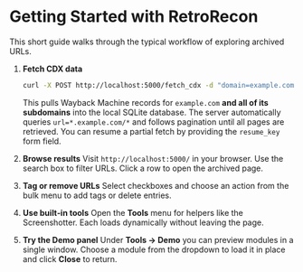 # Getting Started with RetroRecon

This short guide walks through the typical workflow of exploring archived URLs.

1. **Fetch CDX data**
   ```bash
   curl -X POST http://localhost:5000/fetch_cdx -d "domain=example.com"
   ```
   This pulls Wayback Machine records for `example.com` **and all of its subdomains** into the local SQLite database. The server automatically queries `url=*.example.com/*` and follows pagination until all pages are retrieved. You can resume a partial fetch by providing the `resume_key` form field.

2. **Browse results**
   Visit `http://localhost:5000/` in your browser. Use the search box to filter
   URLs. Click a row to open the archived page.

3. **Tag or remove URLs**
   Select checkboxes and choose an action from the bulk menu to add tags or
   delete entries.

4. **Use built‑in tools**
   Open the **Tools** menu for helpers like the Screenshotter.
   Each loads dynamically without leaving the page.

5. **Try the Demo panel**
   Under **Tools → Demo** you can preview modules in a single window. Choose a
   module from the dropdown to load it in place and click **Close** to return.
